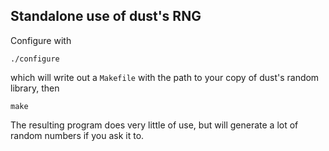 ## Standalone use of dust's RNG

Configure with

```
./configure
```

which will write out a `Makefile` with the path to your copy of dust's random library, then

```
make
```

The resulting program does very little of use, but will generate a lot of random numbers if you ask it to.

